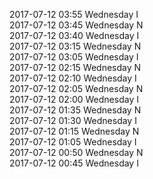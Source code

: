 2017-07-12 03:55 Wednesday  I  
2017-07-12 03:45 Wednesday  N  
2017-07-12 03:40 Wednesday  I  
2017-07-12 03:15 Wednesday  N  
2017-07-12 03:05 Wednesday  I  
2017-07-12 02:15 Wednesday  N  
2017-07-12 02:10 Wednesday  I  
2017-07-12 02:05 Wednesday  N  
2017-07-12 02:00 Wednesday  I  
2017-07-12 01:35 Wednesday  N  
2017-07-12 01:30 Wednesday  I  
2017-07-12 01:15 Wednesday  N  
2017-07-12 01:05 Wednesday  I  
2017-07-12 00:50 Wednesday  N  
2017-07-12 00:45 Wednesday  I  
